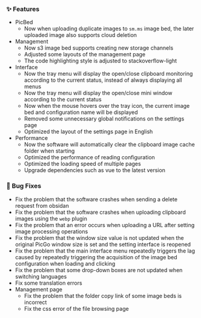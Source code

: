 ### ✨ Features

- PicBed
  - Now when uploading duplicate images to `sm.ms` image bed, the later uploaded image also supports cloud deletion
- Management
  - Now s3 image bed supports creating new storage channels
  - Adjusted some layouts of the management page
  - The code highlighting style is adjusted to stackoverflow-light
- Interface
  - Now the tray menu will display the open/close clipboard monitoring according to the current status, instead of always displaying all menus
  - Now the tray menu will display the open/close mini window according to the current status
  - Now when the mouse hovers over the tray icon, the current image bed and configuration name will be displayed
  - Removed some unnecessary global notifications on the settings page
  - Optimized the layout of the settings page in English
- Performance
  - Now the software will automatically clear the clipboard image cache folder when starting
  - Optimized the performance of reading configuration
  - Optimized the loading speed of multiple pages
  - Upgrade dependencies such as vue to the latest version

### 🐛 Bug Fixes

- Fix the problem that the software crashes when sending a delete request from obsidan
- Fix the problem that the software crashes when uploading clipboard images using the `webp` plugin
- Fix the problem that an error occurs when uploading a URL after setting image processing operations
- Fix the problem that the window size value is not updated when the original PicGo window size is set and the setting interface is reopened
- Fix the problem that the main interface menu repeatedly triggers the lag caused by repeatedly triggering the acquisition of the image bed configuration when loading and clicking
- Fix the problem that some drop-down boxes are not updated when switching languages
- Fix some translation errors
- Management page
  - Fix the problem that the folder copy link of some image beds is incorrect
  - Fix the css error of the file browsing page
